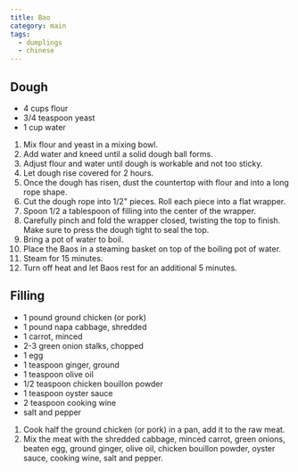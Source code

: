 ```yaml
---
title: Bao
category: main
tags:
  - dumplings
  - chinese
---
```


## Dough

- 4 cups flour
- 3/4 teaspoon yeast
- 1 cup water

1. Mix flour and yeast in a mixing bowl.
1. Add water and kneed until a solid dough ball forms.
1. Adjust flour and water until dough is workable and not too sticky.
1. Let dough rise covered for 2 hours.
1. Once the dough has risen, dust the countertop with flour and into a long rope shape.
1. Cut the dough rope into 1/2" pieces. Roll each piece into a flat wrapper.
1. Spoon 1/2 a tablespoon of filling into the center of the wrapper.
1. Carefully pinch and fold the wrapper closed, twisting the top to finish. Make sure to press the dough tight to seal the top.
1. Bring a pot of water to boil.
1. Place the Baos in a steaming basket on top of the boiling pot of water.
1. Steam for 15 minutes.
1. Turn off heat and let Baos rest for an additional 5 minutes.

## Filling

- 1 pound ground chicken (or pork)
- 1 pound napa cabbage, shredded
- 1 carrot, minced
- 2-3 green onion stalks, chopped
- 1 egg
- 1 teaspoon ginger, ground
- 1 teaspoon olive oil
- 1/2 teaspoon chicken bouillon powder
- 1 teaspoon oyster sauce
- 2 teaspoon cooking wine
- salt and pepper

1. Cook half the ground chicken (or pork) in a pan, add it to the raw meat.
1. Mix the meat with the shredded cabbage, minced carrot, green onions, beaten egg, ground ginger, olive oil, chicken bouillon powder, oyster sauce, cooking wine, salt and pepper.
